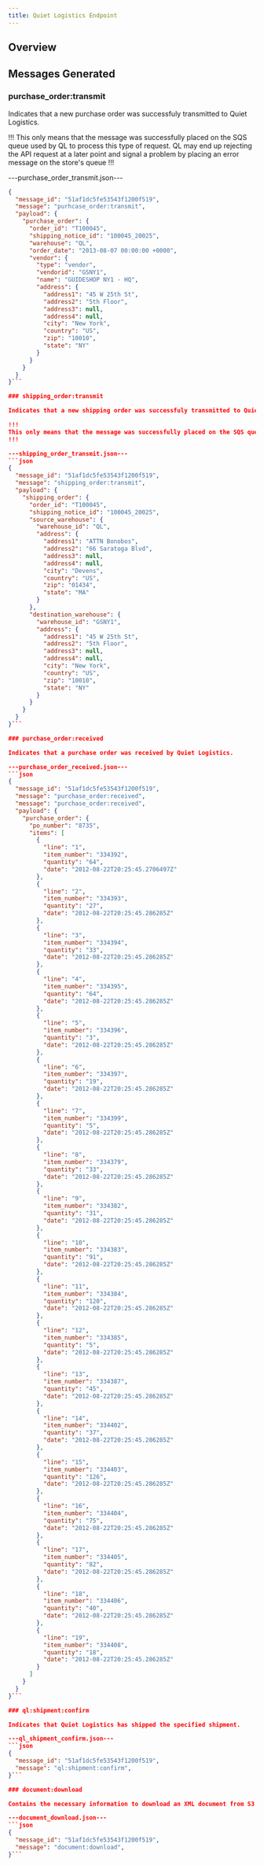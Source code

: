 ```yaml
---
title: Quiet Logistics Endpoint
---
```


## Overview

## Messages Generated

### purchase_order:transmit

Indicates that a new purchase order was successfuly transmitted to Quiet Logistics.

!!!
This only means that the message was successfully placed on the SQS queue used by QL to process this type of request. QL may end up rejecting the API request at a later point and signal a problem by placing an error message on the store's queue
!!!

---purchase_order_transmit.json---
```json
{
  "message_id": "51af1dc5fe53543f1200f519",
  "message": "purhcase_order:transmit",
  "payload": {
    "purchase_order": {
      "order_id": "T100045",
      "shipping_notice_id": "100045_20025",
      "warehouse": "QL",
      "order_date": "2013-08-07 00:00:00 +0000",
      "vendor": {
        "type": "vendor",
        "vendorid": "GSNY1",
        "name": "GUIDESHOP NY1 - HQ",
        "address": {
          "address1": "45 W 25th St",
          "address2": "5th Floor",
          "address3": null,
          "address4": null,
          "city": "New York",
          "country": "US",
          "zip": "10010",
          "state": "NY"
        }
      }
    }
  }
}```

### shipping_order:transmit

Indicates that a new shipping order was successfuly transmitted to Quiet Logistics.

!!!
This only means that the message was successfully placed on the SQS queue used by QL to process this type of request. QL may end up rejecting the API request at a later point and signal a problem by placing an error message on the store's queue
!!!

---shipping_order_transmit.json---
```json
{
  "message_id": "51af1dc5fe53543f1200f519",
  "message": "shipping_order:transmit",
  "payload": {
    "shipping_order": {
      "order_id": "T100045",
      "shipping_notice_id": "100045_20025",
      "source_warehouse": {
        "warehouse_id": "QL",
        "address": {
          "address1": "ATTN Bonobos",
          "address2": "66 Saratoga Blvd",
          "address3": null,
          "address4": null,
          "city": "Devens",
          "country": "US",
          "zip": "01434",
          "state": "MA"
        }
      },
      "destination_warehouse": {
        "warehouse_id": "GSNY1",
        "address": {
          "address1": "45 W 25th St",
          "address2": "5th Floor",
          "address3": null,
          "address4": null,
          "city": "New York",
          "country": "US",
          "zip": "10010",
          "state": "NY"
        }
      }
    }
  }
}```

### purchase_order:received

Indicates that a purchase order was received by Quiet Logistics.

---purchase_order_received.json---
```json
{
  "message_id": "51af1dc5fe53543f1200f519",
  "message": "purchase_order:received",
  "message": "purchase_order:received",
  "payload": {
    "purchase_order": {
      "po_number": "8735",
      "items": [
        {
          "line": "1",
          "item_number": "334392",
          "quantity": "64",
          "date": "2012-08-22T20:25:45.2706497Z"
        },
        {
          "line": "2",
          "item_number": "334393",
          "quantity": "27",
          "date": "2012-08-22T20:25:45.286285Z"
        },
        {
          "line": "3",
          "item_number": "334394",
          "quantity": "33",
          "date": "2012-08-22T20:25:45.286285Z"
        },
        {
          "line": "4",
          "item_number": "334395",
          "quantity": "64",
          "date": "2012-08-22T20:25:45.286285Z"
        },
        {
          "line": "5",
          "item_number": "334396",
          "quantity": "3",
          "date": "2012-08-22T20:25:45.286285Z"
        },
        {
          "line": "6",
          "item_number": "334397",
          "quantity": "19",
          "date": "2012-08-22T20:25:45.286285Z"
        },
        {
          "line": "7",
          "item_number": "334399",
          "quantity": "5",
          "date": "2012-08-22T20:25:45.286285Z"
        },
        {
          "line": "8",
          "item_number": "334379",
          "quantity": "33",
          "date": "2012-08-22T20:25:45.286285Z"
        },
        {
          "line": "9",
          "item_number": "334382",
          "quantity": "31",
          "date": "2012-08-22T20:25:45.286285Z"
        },
        {
          "line": "10",
          "item_number": "334383",
          "quantity": "91",
          "date": "2012-08-22T20:25:45.286285Z"
        },
        {
          "line": "11",
          "item_number": "334384",
          "quantity": "120",
          "date": "2012-08-22T20:25:45.286285Z"
        },
        {
          "line": "12",
          "item_number": "334385",
          "quantity": "5",
          "date": "2012-08-22T20:25:45.286285Z"
        },
        {
          "line": "13",
          "item_number": "334387",
          "quantity": "45",
          "date": "2012-08-22T20:25:45.286285Z"
        },
        {
          "line": "14",
          "item_number": "334402",
          "quantity": "37",
          "date": "2012-08-22T20:25:45.286285Z"
        },
        {
          "line": "15",
          "item_number": "334403",
          "quantity": "126",
          "date": "2012-08-22T20:25:45.286285Z"
        },
        {
          "line": "16",
          "item_number": "334404",
          "quantity": "75",
          "date": "2012-08-22T20:25:45.286285Z"
        },
        {
          "line": "17",
          "item_number": "334405",
          "quantity": "82",
          "date": "2012-08-22T20:25:45.286285Z"
        },
        {
          "line": "18",
          "item_number": "334406",
          "quantity": "40",
          "date": "2012-08-22T20:25:45.286285Z"
        },
        {
          "line": "19",
          "item_number": "334408",
          "quantity": "18",
          "date": "2012-08-22T20:25:45.286285Z"
        }
      ]
    }
  }
}```

### ql:shipment:confirm

Indicates that Quiet Logistics has shipped the specified shipment.

---ql_shipment_confirm.json---
```json
{
  "message_id": "51af1dc5fe53543f1200f519",
  "message": "ql:shipment:confirm",
}```

### document:download

Contains the necessary information to download an XML document from S3 that corresponds to an SQS message.

---document_download.json---
```json
{
  "message_id": "51af1dc5fe53543f1200f519",
  "message": "document:download",
}```
